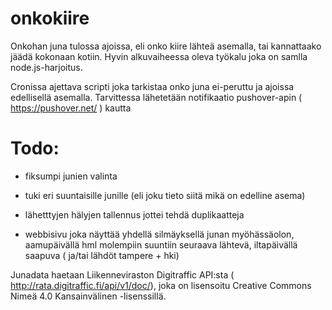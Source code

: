 # onkokiire
Onkohan juna tulossa ajoissa, eli onko kiire lähteä asemalla, tai kannattaako jäädä kokonaan kotiin. Hyvin alkuvaiheessa oleva työkalu joka on samlla node.js-harjoitus.


Cronissa ajettava scripti joka tarkistaa onko juna ei-peruttu ja ajoissa edellisellä asemalla. Tarvittessa lähetetään notifikaatio pushover-apin ( https://pushover.net/ ) kautta

# Todo:

* fiksumpi junien valinta
* tuki eri suuntaisille junille (eli joku tieto siitä mikä on edelline asema)
* lähetttyjen hälyjen tallennus jottei tehdä duplikaatteja

* webbisivu joka näyttää yhdellä silmäyksellä junan myöhässäolon, aamupäivällä hml molempiin suuntiin seuraava lähtevä, iltapäivällä saapuva ( ja/tai lähdöt tampere + hki)



Junadata haetaan Liikenneviraston Digitraffic API:sta ( http://rata.digitraffic.fi/api/v1/doc/), joka on lisensoitu Creative Commons Nimeä 4.0 Kansainvälinen -lisenssillä.


